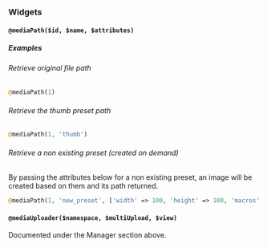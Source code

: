 ### Widgets

#### `@mediaPath($id, $name, $attributes)`

##### Examples

###### Retrieve original file path

```php
@mediaPath(1)
```

###### Retrieve the thumb preset path

```php
@mediaPath(1, 'thumb')
```

###### Retrieve a non existing preset (created on demand)

By passing the attributes below for a non existing preset, an image will be created based on them and its path returned.

```php
@mediaPath(1, 'new_preset', ['width' => 100, 'height' => 100, 'macros' => [ 'fit' ]])
```

#### `@mediaUploader($namespace, $multiUpload, $view)`

Documented under the Manager section above.
